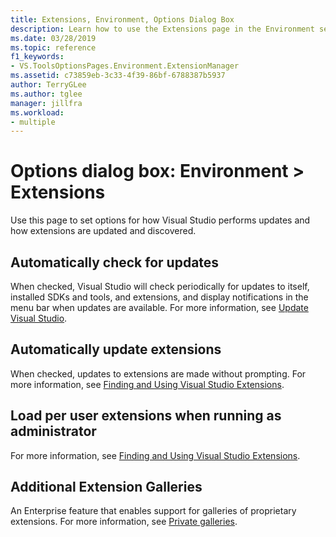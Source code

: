 ```yaml
---
title: Extensions, Environment, Options Dialog Box
description: Learn how to use the Extensions page in the Environment section to set options for how Visual Studio performs updates and how extensions are updated and discovered.
ms.date: 03/28/2019
ms.topic: reference
f1_keywords:
- VS.ToolsOptionsPages.Environment.ExtensionManager
ms.assetid: c73859eb-3c33-4f39-86bf-6788387b5937
author: TerryGLee
ms.author: tglee
manager: jillfra
ms.workload:
- multiple
---
```

# Options dialog box: Environment \> Extensions

Use this page to set options for how Visual Studio performs updates and how extensions are updated and discovered.

## Automatically check for updates

When checked, Visual Studio will check periodically for updates to itself, installed SDKs and tools, and extensions, and display notifications in the menu bar when updates are available. For more information, see [Update Visual Studio](../../install/update-visual-studio.md).

## Automatically update extensions

When checked, updates to extensions are made without prompting. For more information, see [Finding and Using Visual Studio Extensions](../../ide/finding-and-using-visual-studio-extensions.md).

## Load per user extensions when running as administrator

For more information, see [Finding and Using Visual Studio Extensions](../../ide/finding-and-using-visual-studio-extensions.md).

## Additional Extension Galleries

An Enterprise feature that enables support for galleries of proprietary extensions. For more information, see [Private galleries](../../extensibility/private-galleries.md).
